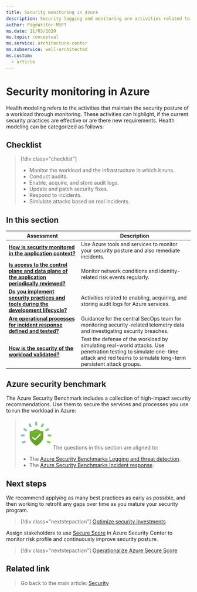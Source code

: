 ```yaml
---
title: Security monitoring in Azure
description: Security logging and monitoring are activities related to enabling, acquiring, and storing audit logs for Azure services.
author: PageWriter-MSFT
ms.date: 11/03/2020
ms.topic: conceptual
ms.service: architecture-center
ms.subservice: well-architected
ms.custom:
  - article
---
```

 
# Security monitoring in Azure

Health modeling refers to the activities that maintain the security posture of a workload through monitoring. These activities can highlight, if the current security practices are effective or are there new requirements. Health modeling can be categorized as follows:
## Checklist
> [!div class="checklist"]
> - Monitor the workload and the infrastructure in which it runs.
> - Conduct audits.
> - Enable, acquire, and store audit logs.
> - Update and patch security fixes.
> - Respond to incidents.
> - Simlulate attacks based on real incidents. 

## In this section
|Assessment|Description|
|---|---|
|[**How is security monitored in the application context?**](monitor-tools.md)|Use Azure tools and services to monitor your security posture and also remediate incidents.|
|[**Is access to the control plane and data plane of the application periodically reviewed?**](monitor-identity-network.md)|Monitor network conditions and identity-related risk events regularly.|
|[**Do you implement security practices and tools during the development lifecycle?**](monitor-audit.md)|Activities related to enabling, acquiring, and storing audit logs for Azure services.|
|[**Are operational processes for incident response defined and tested?**](monitor-security-operations.md)|Guidance for the central SecOps team for monitoring security-related telemetry data and investigating security breaches.|
|[**How is the security of the workload validated?**](monitor-test.md)|Test the defense of the workload by simulating real-world attacks. Use penetration testing to simulate one-time attack and red teams to simulate long-term persistent attack groups.|

## Azure security benchmark
The Azure Security Benchmark includes a collection of high-impact security recommendations. Use them to secure the services and processes you use to run the workload in Azure:

> ![Security Benchmark](../../_images/benchmark-security.svg) The questions in this section are aligned to:
> - The [Azure Security Benchmarks Logging and threat detection](/azure/security/benchmarks/security-controls-v2-logging-threat-detection).
> - The [Azure Security Benchmarks Incident response](/azure/security/benchmarks/security-controls-v2-incident-response).
> 

## Next steps
We recommend applying as many best practices as early as possible, and then working to retrofit any gaps over time as you mature your security program. 

> [!div class="nextstepaction"]
> [ Optimize security investments](./governance.md?branch=master#prioritize-security-best-practices-investments)

Assign stakeholders to use [Secure Score](/azure/security-center/secure-score-security-controls) in Azure Security Center to monitor risk profile and continuously improve security posture. 

> [!div class="nextstepaction"]
> [Operationalize Azure Secure Score](./governance.md?branch=master#operationalize-azure-secure-score)

## Related link
> Go back to the main article: [Security](overview.md)
